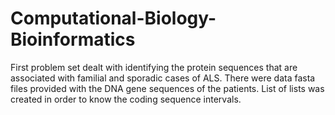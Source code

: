 # Computational-Biology-Bioinformatics
First problem set dealt with identifying the protein sequences that are associated with familial and sporadic cases of ALS.   There were data fasta files provided with the DNA gene sequences of the patients. List of lists was created in order to know the coding sequence intervals.
